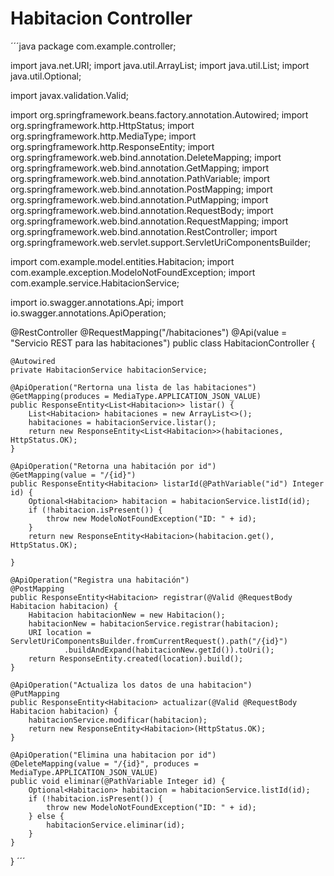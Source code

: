 # Habitacion Controller
´´´java
package com.example.controller;

import java.net.URI;
import java.util.ArrayList;
import java.util.List;
import java.util.Optional;

import javax.validation.Valid;

import org.springframework.beans.factory.annotation.Autowired;
import org.springframework.http.HttpStatus;
import org.springframework.http.MediaType;
import org.springframework.http.ResponseEntity;
import org.springframework.web.bind.annotation.DeleteMapping;
import org.springframework.web.bind.annotation.GetMapping;
import org.springframework.web.bind.annotation.PathVariable;
import org.springframework.web.bind.annotation.PostMapping;
import org.springframework.web.bind.annotation.PutMapping;
import org.springframework.web.bind.annotation.RequestBody;
import org.springframework.web.bind.annotation.RequestMapping;
import org.springframework.web.bind.annotation.RestController;
import org.springframework.web.servlet.support.ServletUriComponentsBuilder;

import com.example.model.entities.Habitacion;
import com.example.exception.ModeloNotFoundException;
import com.example.service.HabitacionService;

import io.swagger.annotations.Api;
import io.swagger.annotations.ApiOperation;

@RestController
@RequestMapping("/habitaciones")
@Api(value = "Servicio REST para las habitaciones")
public class HabitacionController {

	@Autowired
	private HabitacionService habitacionService;

	@ApiOperation("Rertorna una lista de las habitaciones")
	@GetMapping(produces = MediaType.APPLICATION_JSON_VALUE)
	public ResponseEntity<List<Habitacion>> listar() {
		List<Habitacion> habitaciones = new ArrayList<>();
		habitaciones = habitacionService.listar();
		return new ResponseEntity<List<Habitacion>>(habitaciones, HttpStatus.OK);
	}

	@ApiOperation("Retorna una habitación por id")
	@GetMapping(value = "/{id}")
	public ResponseEntity<Habitacion> listarId(@PathVariable("id") Integer id) {
		Optional<Habitacion> habitacion = habitacionService.listId(id);
		if (!habitacion.isPresent()) {
			throw new ModeloNotFoundException("ID: " + id);
		}
		return new ResponseEntity<Habitacion>(habitacion.get(), HttpStatus.OK);

	}

	@ApiOperation("Registra una habitación")
	@PostMapping
	public ResponseEntity<Habitacion> registrar(@Valid @RequestBody Habitacion habitacion) {
		Habitacion habitacionNew = new Habitacion();
		habitacionNew = habitacionService.registrar(habitacion);
		URI location = ServletUriComponentsBuilder.fromCurrentRequest().path("/{id}")
				.buildAndExpand(habitacionNew.getId()).toUri();
		return ResponseEntity.created(location).build();
	}

	@ApiOperation("Actualiza los datos de una habitacion")
	@PutMapping
	public ResponseEntity<Habitacion> actualizar(@Valid @RequestBody Habitacion habitacion) {
		habitacionService.modificar(habitacion);
		return new ResponseEntity<Habitacion>(HttpStatus.OK);
	}

	@ApiOperation("Elimina una habitacion por id")
	@DeleteMapping(value = "/{id}", produces = MediaType.APPLICATION_JSON_VALUE)
	public void eliminar(@PathVariable Integer id) {
		Optional<Habitacion> habitacion = habitacionService.listId(id);
		if (!habitacion.isPresent()) {
			throw new ModeloNotFoundException("ID: " + id);
		} else {
			habitacionService.eliminar(id);
		}
	}

}
´´´
